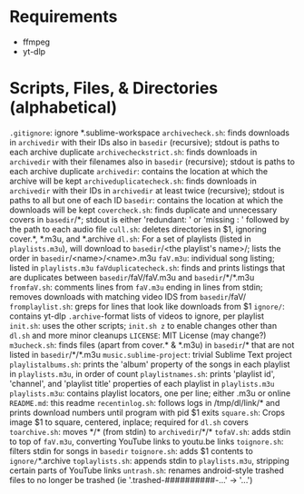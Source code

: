 # Requirements
- ffmpeg
- yt-dlp

# Scripts, Files, & Directories (alphabetical)
`.gitignore`: ignore \*.sublime-workspace
`archivecheck.sh`: finds downloads in `archivedir` with their IDs also in `basedir` (recursive); stdout is paths to each archive duplicate
`archivecheckstrict.sh`: finds downloads in `archivedir` with their filenames also in `basedir` (recursive); stdout is paths to each archive duplicate
`archivedir`: contains the location at which the archive will be kept
`archiveduplicatecheck.sh`: finds downloads in `archivedir` with their IDs in `archivedir` at least twice (recursive); stdout is paths to all but one of each ID
`basedir`: contains the location at which the downloads will be kept
`covercheck.sh`: finds duplicate and unnecessary covers in `basedir`/\*; stdout is either 'redundant: ' or 'missing  : ' followed by the path to each audio file
`cull.sh`: deletes directories in $1, ignoring cover.\*, \*.m3u, and \*.archive
`dl.sh`: For a set of playlists (listed in `playlists.m3u`), will download to `basedir`/\<the playlist's name>/; lists the order in `basedir`/\<name>/\<name>.m3u
`faV.m3u`: individual song listing; listed in `playlists.m3u`
`faVduplicatecheck.sh`: finds and prints listings that are duplicates between `basedir`/faV/faV.m3u and `basedir`/\*/\*.m3u
`fromfaV.sh`: comments lines from `faV.m3u` ending in lines from stdin; removes downloads with matching video IDS from `basedir`/faV/
`fromplaylist.sh`: greps for lines that look like downloads from $1
`ignore/`: contains yt-dlp `.archive`-format lists of videos to ignore, per playlist
`init.sh`: uses the other scripts; `init.sh z` to enable changes other than `dl.sh` and more minor cleanups
`LICENSE`: MIT License (may change?)
`m3ucheck.sh`: finds files (apart from cover.\* & \*.m3u) in `basedir`/\* that are not listed in `basedir`/\*/\*.m3u
`music.sublime-project`: trivial Sublime Text project
`playlistalbums.sh`: prints the 'album' property of the songs in each playlist in `playlists.m3u`, in order of count
`playlistnames.sh`: prints 'playlist id', 'channel', and 'playlist title' properties of each playlist in `playlists.m3u`
`playlists.m3u`: contains playlist locators, one per line; either .m3u or online
`README.md`: this readme
`recentinlog.sh`: follows logs in /tmp/dl/link/\* and prints download numbers until program with pid $1 exits
`square.sh`: Crops image $1 to square, centered, inplace; required for `dl.sh` covers
`toarchive.sh`: moves \*/\* (from stdin) to `archivedir`/\*/\*
`tofaV.sh`: adds stdin to top of `faV.m3u`, converting YouTube links to youtu.be links
`toignore.sh`: filters stdin for songs in `basedir`
`toignore.sh`: adds $1 contents to `ignore/`\*.archive
`toplaylists.sh`: appends stdin to `playlists.m3u`, stripping certain parts of YouTube links
`untrash.sh`: renames android-style trashed files to no longer be trashed (ie '.trashed-##########-...' -> '...')
